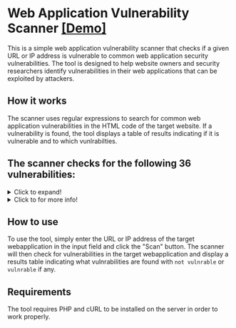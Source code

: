 # Web Application Vulnerability Scanner [[Demo]](https://nst-dev.000webhostapp.com/tools/scanner.php)
This is a simple web application vulnerability scanner that checks if a given URL or IP address is vulnerable to common web application security vulnerabilities. The tool is designed to help website owners and security researchers identify vulnerabilities in their web applications that can be exploited by attackers.

## How it works
The scanner uses regular expressions to search for common web application vulnerabilities in the HTML code of the target website. If a vulnerability is found, the tool displays a table of results indicating if it is vulnerable and to which vunlrabilties.

## The scanner checks for the following 36 vulnerabilities:

<details>
  <summary>Click to expand!</summary>
  
| # | Vulnerability |
| - | ------------- |
| 1 | SQL injection |
| 2 | Cross-Site Scripting (XSS) |
| 3 | File Inclusion |
| 4 | Directory Traversal |
| 5 | Remote File Inclusion |
| 6 | Command Injection |
| 7 | Cross-Site Request Forgery (CSRF) |
| 8 | Unrestricted File Upload |
| 9 | Password Cracking |
| 10 | Session Hijacking |
| 11 | Broken Authentication and Session Management |
| 12 | Remote Code Execution |
| 13 | Local File Inclusion |
| 14 | Server Side Request Forgery (SSRF) |
| 15 | XML External Entity (XXE) Injection |
| 16 | Cross-Site Script Inclusion (XSSI) |
| 17 | Server-Side Template Injection (SSTI) |
| 18 | HTML Injection |
| 19 | LDAP Injection |
| 20 | XPath Injection |
| 21 | Code Injection |
| 22 | Object Injection |
| 23 | Cross-Domain Scripting |
| 24 | HTTP Response Splitting |
| 25 | Buffer Overflow |
| 26 | Format String Attack |
| 27 | Command Injection (Windows) |
| 28 | Insecure Cryptographic Storage |
| 29 | Insecure Direct Object References |
| 30 | Insufficient Logging and Monitoring |
| 31 | Security Misconfiguration |
| 32 | Cross-Site Script Inclusion (CSSI) |
| 33 | Click Fraud |
| 34 | Broken Access Control |
| 35 | Clickjacking |
| 36 | Hidden Form Fields |

</details>

<details>
  <summary>Click to for more info!</summary>
  
| Vulnerability             | Description |
|---------------------------|-------------|
| SQL Injection             | This occurs when an attacker inserts malicious SQL code into an application's input which is then executed by the database. |
| XSS                       | This occurs when an attacker injects malicious scripts into a web page, which are then executed by unsuspecting users. |
| File Inclusion            | This occurs when unsanitized user input is used to load a file or resource that should not be publicly accessible. |
| Directory Traversal       | This occurs when user input is used to navigate to directories outside of the intended directory hierarchy. |
| Remote File Inclusion     | This occurs when malicious code is included from a remote server, allowing an attacker to execute code on the server. |
| Command Injection         | This occurs when user input is passed directly to the command line, allowing an attacker to execute arbitrary commands. |
| Cross-Site Request Forgery | This occurs when an attacker submits unauthorized requests on behalf of an authenticated user. |
| Unrestricted File Upload  | This occurs when malicious files are uploaded to a server and executed, allowing an attacker to execute code on the server. |
| Password Cracking         | This occurs when weak password policies allow attackers to guess or crack passwords. |
| Session Hijacking         | This occurs when an attacker gains access to a user's session ID and uses it to impersonate the user. |
| Broken Authentication and Session Management | This occurs when poorly implemented authentication and session management allow attackers to bypass authentication and hijack sessions. |
| Remote Code Execution     | This occurs when user input is passed directly to the command line, allowing an attacker to execute arbitrary commands. |
| Local File Inclusion      | This occurs when unsanitized user input is used to load a file or resource that should not be publicly accessible. |
| Server Side Request Forgery | This occurs when an attacker sends requests to internal or external servers on behalf of the vulnerable application. |
| XML External Entity (XXE) Injection | This occurs when external entities are injected into an XML document, leading to the disclosure of sensitive information or execution of remote code. |
| Cross-Site Script Inclusion (XSSI) | This occurs when an attacker can load a web page's JavaScript data from an external source, allowing them to execute malicious code on the victim's browser. |
| Server-Side Template Injection (SSTI) | This occurs when an attacker injects malicious code into a template that is parsed and executed on the server-side. |
| HTML Injection            | This is a vulnerability where an attacker can inject malicious HTML code into a web page. This can allow the attacker to steal sensitive information or execute arbitrary code in the user's browser. |
| LDAP Injection            | This occurs when an attacker can inject malicious input into an LDAP search filter or command, allowing them to access or modify sensitive information in the LDAP directory. |
| XPath Injection           | This occurs when an attacker injects malicious input into an XPath query, allowing them to access or modify sensitive information. |
| Code Injection            | This occurs when an attacker can inject malicious code into a web application, allowing them to execute arbitrary code on the server. |
| Object Injection          | This occurs when an attacker can manipulate serialized objects in a web application to execute arbitrary code. |
| Cross-Domain Scripting    | This occurs when an attacker can inject a script into a web page from an external domain, allowing them to steal sensitive information from the victim's browser. |
| HTTP Response Splitting   | This occurs when an attacker can inject newlines into an HTTP response header, allowing them to insert additional HTTP headers and potentially perform other attacks. || Cross-Site Scripting (XSS)         | An attack where an attacker injects malicious code into a web page viewed by other users. This can allow them to steal sensitive information or perform actions on behalf of the user.                                 |
| SQL Injection                      | An attack where an attacker injects malicious SQL code into a web application to gain access to sensitive information or perform actions on the database.                                                           |
| Man-in-the-Middle (MitM)           | An attack where an attacker intercepts communication between two parties to steal or manipulate data. This can be done through various techniques, such as ARP poisoning or DNS spoofing.                  |
| Denial-of-Service (DoS)            | An attack where an attacker overwhelms a server or network with traffic or requests, rendering it unavailable to legitimate users.                                                                                  |
| Distributed Denial-of-Service (DDoS) | An attack where multiple systems are used to overwhelm a server or network with traffic or requests, rendering it unavailable to legitimate users.                                                           |
| Buffer Overflow                    | An attack where an attacker can exploit a buffer overflow vulnerability in a web application to execute arbitrary code on the server.                                                                          |
| Format String Attack               | An attack where an attacker can exploit a format string vulnerability in a web application to execute arbitrary code on the server.                                                                             |
| Command Injection (Windows)        | An attack where an attacker can inject malicious input into a command executed on a Windows system, allowing them to execute arbitrary code on the server.                                                        |
| Insecure Cryptographic Storage     | An attack where an attacker can exploit weak cryptographic hashing algorithms to gain access to sensitive information.                                                                                              |
| Insecure Direct Object References  | Unvalidated or insufficiently validated user input is used to access sensitive information or functionality directly through URL manipulation.                                                                   |
| Insufficient Logging and Monitoring | Insufficient or nonexistent logging and monitoring capabilities make it difficult to detect and respond to security incidents.                                                                                  |
| Security Misconfiguration          | Incorrectly configured server settings or application properties can result in vulnerabilities that can be exploited by attackers.                                                                               |
| Cross-Site Script Inclusion (CSSI) | Unsanitized user input is used to include external resources, such as stylesheets, that could potentially be controlled by an attacker.                                                                          |
| Click Fraud                        | An attack where an attacker generates fake clicks on online advertisements to increase their revenue or to exhaust a competitor's advertising budget.                                                            |
| Broken Access Control              | An attack where an attacker is able to gain unauthorized access to resources or actions that should be protected by access controls, allowing them to steal sensitive information or perform malicious actions. |
| Clickjacking                       | An attack where an attacker tricks a user into clicking on a button or link that is disguised as something else, such as a harmless button, but actually performs a malicious action.                           |
| Hidden Form Fields                 | This is a type of vulnerability where a form field is hidden from the user, but still included in the form submission. This can allow attackers to submit unexpected data, potentially bypassing form validation or performing other malicious actions. |
| Object Injection                   | This occurs when an attacker can manipulate serialized objects in a web application to execute arbitrary code.    
</details>

## How to use
To use the tool, simply enter the URL or IP address of the target webapplication in the input field and click the "Scan" button. The scanner will then check for vulnerabilities in the target webapplication and display a results table indicating what vulnrabilities are found with `not vulnrable` or `vulnrable` if any.

## Requirements
The tool requires PHP and cURL to be installed on the server in order to work properly.
